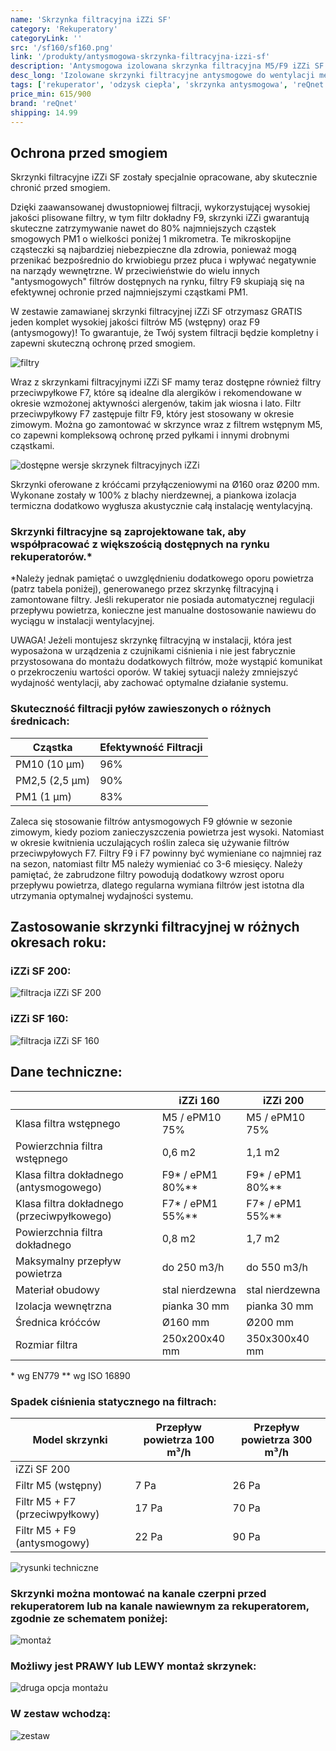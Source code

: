 ```yaml
---
name: 'Skrzynka filtracyjna iZZi SF'
category: 'Rekuperatory'
categoryLink: ''
src: '/sf160/sf160.png'
link: '/produkty/antysmogowa-skrzynka-filtracyjna-izzi-sf'
description: 'Antysmogowa izolowana skrzynka filtracyjna M5/F9 iZZi SF.'
desc_long: 'Izolowane skrzynki filtracyjne antysmogowe do wentylacji mechanicznej z rekuperacją, z kompletem filtrów klasy M5 i F9 w zestawie. Przeznaczone do skutecznego oczyszczania powietrza nawiewanego do budynków z ultradrobnych cząstek PM10, PM2,5 i PM1, które są najbardziej niebezpieczne dla zdrowia człowieka. Skrzynka przeznaczona do użytku w domowych systemach wentylacji.'
tags: ['rekuperator', 'odzysk ciepła', 'skrzynka antysmogowa', 'reQnet']
price_min: 615/900
brand: 'reQnet'
shipping: 14.99
---
```


## Ochrona przed smogiem

Skrzynki filtracyjne iZZi SF zostały specjalnie opracowane, aby skutecznie chronić przed smogiem.

Dzięki zaawansowanej dwustopniowej filtracji, wykorzystującej wysokiej jakości plisowane filtry, w tym filtr dokładny F9, skrzynki iZZi gwarantują skuteczne zatrzymywanie nawet do 80% najmniejszych cząstek smogowych PM1 o wielkości poniżej 1 mikrometra. Te mikroskopijne cząsteczki są najbardziej niebezpieczne dla zdrowia, ponieważ mogą przenikać bezpośrednio do krwiobiegu przez płuca i wpływać negatywnie na narządy wewnętrzne. W przeciwieństwie do wielu innych "antysmogowych" filtrów dostępnych na rynku, filtry F9 skupiają się na efektywnej ochronie przed najmniejszymi cząstkami PM1.

W zestawie zamawianej skrzynki filtracyjnej iZZi SF otrzymasz GRATIS jeden komplet wysokiej jakości filtrów M5 (wstępny) oraz F9 (antysmogowy)! To gwarantuje, że Twój system filtracji będzie kompletny i zapewni skuteczną ochronę przed smogiem.

![filtry](/rekuperatory/filtry.jpg)

Wraz z skrzynkami filtracyjnymi iZZi SF mamy teraz dostępne również filtry przeciwpyłkowe F7, które są idealne dla alergików i rekomendowane w okresie wzmożonej aktywności alergenów, takim jak wiosna i lato. Filtr przeciwpyłkowy F7 zastępuje filtr F9, który jest stosowany w okresie zimowym. Można go zamontować w skrzynce wraz z filtrem wstępnym M5, co zapewni kompleksową ochronę przed pyłkami i innymi drobnymi cząstkami.

![dostępne wersje skrzynek filtracyjnych iZZi](/sf160/skrzynki160i200.jpg)

Skrzynki oferowane z króćcami przyłączeniowymi na Ø160 oraz Ø200 mm. Wykonane zostały w 100% z blachy nierdzewnej, a piankowa izolacja termiczna dodatkowo wygłusza akustycznie całą instalację wentylacyjną.

### Skrzynki filtracyjne są zaprojektowane tak, aby współpracować z większością dostępnych na rynku rekuperatorów.\*

\*Należy jednak pamiętać o uwzględnieniu dodatkowego oporu powietrza (patrz tabela poniżej), generowanego przez skrzynkę filtracyjną i zamontowane filtry. Jeśli rekuperator nie posiada automatycznej regulacji przepływu powietrza, konieczne jest manualne dostosowanie nawiewu do wyciągu w instalacji wentylacyjnej.

UWAGA! Jeżeli montujesz skrzynkę filtracyjną w instalacji, która jest wyposażona w urządzenia z czujnikami ciśnienia i nie jest fabrycznie przystosowana do montażu dodatkowych filtrów, może wystąpić komunikat o przekroczeniu wartości oporów. W takiej sytuacji należy zmniejszyć wydajność wentylacji, aby zachować optymalne działanie systemu.

### Skuteczność filtracji pyłów zawieszonych o różnych średnicach:

| Cząstka        | Efektywność Filtracji |
| -------------- | --------------------- |
| PM10 (10 μm)   | 96%                   |
| PM2,5 (2,5 μm) | 90%                   |
| PM1 (1 μm)     | 83%                   |

Zaleca się stosowanie filtrów antysmogowych F9 głównie w sezonie zimowym, kiedy poziom zanieczyszczenia powietrza jest wysoki. Natomiast w okresie kwitnienia uczulających roślin zaleca się używanie filtrów przeciwpyłowych F7. Filtry F9 i F7 powinny być wymieniane co najmniej raz na sezon, natomiast filtr M5 należy wymieniać co 3-6 miesięcy. Należy pamiętać, że zabrudzone filtry powodują dodatkowy wzrost oporu przepływu powietrza, dlatego regularna wymiana filtrów jest istotna dla utrzymania optymalnej wydajności systemu.

## Zastosowanie skrzynki filtracyjnej w różnych okresach roku:

### iZZi SF 200:

![filtracja iZZi SF 200](/sf200/filtracja.jpg)

### iZZi SF 160:

![filtracja iZZi SF 160](/sf160/filtracja.png)

## Dane techniczne:

|                                            | iZZi 160            | iZZi 200            |
| ------------------------------------------ | ------------------- | ------------------- |
| Klasa filtra wstępnego                     | M5 / ePM10 75%      | M5 / ePM10 75%      |
| Powierzchnia filtra wstępnego              | 0,6 m2              | 1,1 m2              |
| Klasa filtra dokładnego (antysmogowego)    | F9\* / ePM1 80%\*\* | F9\* / ePM1 80%\*\* |
| Klasa filtra dokładnego (przeciwpyłkowego) | F7\* / ePM1 55%\*\* | F7\* / ePM1 55%\*\* |
| Powierzchnia filtra dokładnego             | 0,8 m2              | 1,7 m2              |
| Maksymalny przepływ powietrza              | do 250 m3/h         | do 550 m3/h         |
| Materiał obudowy                           | stal nierdzewna     | stal nierdzewna     |
| Izolacja wewnętrzna                        | pianka 30 mm        | pianka 30 mm        |
| Średnica króćców                           | Ø160 mm             | Ø200 mm             |
| Rozmiar filtra                             | 250x200x40 mm       | 350x300x40 mm       |

\* wg EN779
\*\* wg ISO 16890

### Spadek ciśnienia statycznego na filtrach:

| Model skrzynki                 | Przepływ powietrza 100 m³/h | Przepływ powietrza 300 m³/h |
| ------------------------------ | --------------------------- | --------------------------- |
| iZZi SF 200                    |                             |                             |
| Filtr M5 (wstępny)             | 7 Pa                        | 26 Pa                       |
| Filtr M5 + F7 (przeciwpyłkowy) | 17 Pa                       | 70 Pa                       |
| Filtr M5 + F9 (antysmogowy)    | 22 Pa                       | 90 Pa                       |

![rysunki techniczne](/sf160/rystech.png)

### Skrzynki można montować na kanale czerpni przed rekuperatorem lub na kanale nawiewnym za rekuperatorem, zgodnie ze schematem poniżej:

![montaż](/sf160/montaż.jpg)

### Możliwy jest PRAWY lub LEWY montaż skrzynek:

![druga opcja montażu](/sf160/montaż2.jpg)

### W zestaw wchodzą:

![zestaw](/sf160/zestaw.jpg)
